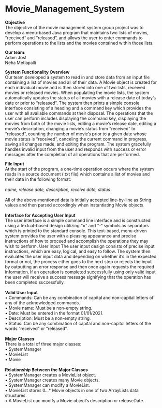 # Movie_Management_System

<b>Objective</b><br>
The objective of the movie management system group project was to develop a menu-based Java program that maintains two lists of movies, “received” and “released”, and allows the user to enter commands to perform operations to the lists and the movies contained within those lists.

<b>Our team:</b><br> 
Adam Jost<br>
Neha Metlapalli

<b>System Functionality Overview</b><br>
Our team developed a system to read in and store data from an input file containing a list of movies and all of their data. A Movie object is created for each individual movie and is then stored into one of two lists, received movies or released movies. When populating the movie lists, the system automatically updates the status of all movies with a release date of today’s date or prior to “released”. The system then prints a simple console interface consisting of a heading and a command key which provides the user with all available commands at their disposal. The operations that the user can perform includes displaying the command key, displaying the movies from both of the movie lists, editing a movie’s release date, editing a movie’s description, changing a movie’s status from “received” to “released”, counting the number of movie’s prior to a given date whose movie status is “received”, canceling the current command in progress, saving all changes made, and exiting the program. The system gracefully handles invalid input from the user and responds with success or error messages after the completion of all operations that are performed.

<b>File Input</b><br>
At the start of the program, a one-time operation occurs where the system reads in a source document (.txt file) which contains a list of movies and their data in the following format:
<br><br>
<i>name, release date, description, receive date, status</i>
<br>
<br>All of the above-mentioned data is initially accepted line-by-line as String values and then parsed accordingly when instantiating Movie objects.
<br><br>
<b>Interface for Accepting User Input</b><br>
The user interface is a simple command line interface and is constructed using a textual-based design utilizing “=” and “-“ symbols as separators which is printed to the standard console. This text-based, menu-driven system provides the user with a pleasing appearance and precise instructions of how to proceed and accomplish the operations they may wish to perform.
User Input
The user input design consists of precise input instructions, which are easy, logical, and easy to follow. The system then evaluates the user input data and depending on whether it’s in the expected format or not, the process either goes to the next step or rejects the input by outputting an error response and then once again requests the required information. If an operation is completed
successfully using only valid input the user will receive a success message
signifying that the operation has been completed successfully.
<br><br><b>Valid User Input</b><br>
• Commands: Can be any combination of capital and non-capital letters of any of the acknowledged commands.
<br>
• Movie name: Must be a non-empty string.
<br>
• Date: Must be entered in the format 01/01/2021.
<br>
• Description: Must be a non-empty string.
<br>
• Status: Can be any combination of capital and non-capitol letters of the
words “received” or “released”.
<br><br>
<b>Major Classes</b>
<br>
There is a total of three major classes:
<br>• SystemManager <br>• MovieList
<br>• Movie
<br><br>
<b>Relationship Between the Major Classes</b>
<br>
• SystemManager creates a MovieList object.<br>
• SystemManager creates many Movie objects.<br>
• SystemManager can modify a MovieList.<br>
• MovieList stores 0...* Movie objects in one of two ArrayLists data structures.<br>
• A MovieList can modify a Movie object’s description or releaseDate.<br>
